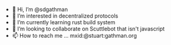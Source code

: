 - 👋 Hi, I’m @sdgathman
- 👀 I’m interested in decentralized protocols
- 🌱 I’m currently learning rust build system
- 💞️ I’m looking to collaborate on Scuttlebot that isn't javascript
- 📫 How to reach me ... mxid:@stuart:gathman.org

<!---
sdgathman/sdgathman is a ✨ special ✨ repository because its `README.md` (this file) appears on your GitHub profile.
You can click the Preview link to take a look at your changes.
--->
